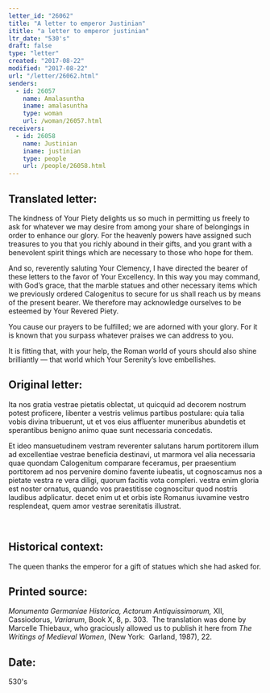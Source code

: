 ```yaml
---
letter_id: "26062"
title: "A letter to emperor Justinian"
ititle: "a letter to emperor justinian"
ltr_date: "530's"
draft: false
type: "letter"
created: "2017-08-22"
modified: "2017-08-22"
url: "/letter/26062.html"
senders:
  - id: 26057
    name: Amalasuntha
    iname: amalasuntha
    type: woman
    url: /woman/26057.html
receivers:
  - id: 26058
    name: Justinian
    iname: justinian
    type: people
    url: /people/26058.html
---
```

<h2> Translated letter:</h2><p>The kindness of Your Piety delights us so much in permitting us freely to ask for whatever we may desire from among your share of belongings in order to enhance our glory. For the heavenly powers have assigned such treasures to you that you richly abound in their gifts, and you grant with a benevolent spirit things which are necessary to those who hope for them.</p><p>And so, reverently saluting Your Clemency, I have directed the bearer of these letters to the favor of Your Excellency. In this way you may command, with God’s grace, that the marble statues and other necessary items which we previously ordered Calogenitus to secure for us shall reach us by means of the present bearer. We therefore may acknowledge ourselves to be esteemed by Your&nbsp;Revered Piety.</p><p>You cause our prayers to be fulfilled; we are adorned with your glory. For it is known that you surpass whatever praises we can address to you.</p><p>It is fitting that, with your help, the Roman world of yours should also shine brilliantly — that world which Your Serenity’s love embellishes.</p><h2 class="mt-4"> Original letter:</h2><p>Ita nos gratia vestrae pietatis oblectat, ut quicquid ad decorem nostrum potest proficere, libenter a vestris velimus partibus postulare: quia talia vobis divina tribuerunt, ut et vos eius affluenter muneribus abundetis et sperantibus benigno animo quae sunt necessaria concedatis.</p><p><span style="background-color: transparent;">Et ideo mansuetudinem vestram reverenter salutans harum portitorem illum ad excellentiae vestrae beneficia destinavi, ut marmora vel alia necessaria quae quondam Calogenitum comparare feceramus, per praesentium portitorem ad nos pervenire domino favente iubeatis, ut cognoscamus nos a pietate vestra re vera diligi, quorum facitis vota compleri. vestra enim gloria est noster ornatus, quando vos praestitisse cognoscitur quod nostris laudibus adplicatur. decet enim ut et orbis iste Romanus iuvamine vestro resplendeat, quem amor vestrae serenitatis illustrat.</span></p><p>&nbsp;</p><h2 class="mt-4"> Historical context:</h2><p>The queen thanks the emperor for a gift of statues which she had asked for.</p><h2 class="mt-4"> Printed source:</h2><p><i>Monumenta Germaniae Historica, Actorum Antiquissimorum,</i>&nbsp;XII, Cassiodorus,&nbsp;<i>Variarum</i>, Book X, 8,&nbsp;p. 303. &nbsp;The translation was done by Marcelle Thiebaux, who graciously allowed us to publish it here from&nbsp;<i>The Writings of Medieval Women</i>, (New York: &nbsp;Garland, 1987), 22.</p><h2 class="mt-4"> Date:</h2>530's